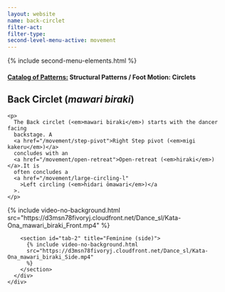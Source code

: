 ```yaml
---
layout: website
name: back-circlet
filter-act:
filter-type:
second-level-menu-active: movement
---
```


{% include second-menu-elements.html %}

<main class="page-content">
  <div class="text-container">
    <h4>
      <a href="/movement/">Catalog of Patterns:</a> Structural Patterns / Foot
      Motion: Circlets
    </h4>
    <h2>Back Circlet (<em>mawari biraki</em>)</h2>

    <p>
      The Back circlet (<em>mawari biraki</em>) starts with the dancer facing
      backstage. A
      <a href="/movement/step-pivot">Right Step pivot (<em>migi kakeru</em>)</a>
      concludes with an
      <a href="/movement/open-retreat">Open-retreat (<em>hiraki</em>)</a>.It is
      often concludes a
      <a href="/movement/large-circling-l"
        >Left circling (<em>hidari ōmawari</em>)</a
      >.
    </p>
  </div>

  <div class="tabs-container">
    <div class="tabs-container__links">
      <div class="wrapper">
        <div id="tabs"></div>
      </div>
    </div>
    <div class="tabs-container__content">
      <div class="wrapper">
        <section id="tab-1" title="Feminine (front)">
          {% include video-no-background.html
          src="https://d3msn78fivoryj.cloudfront.net/Dance_sl/Kata-Ona_mawari_biraki_Front.mp4"
          %}
        </section>

        <section id="tab-2" title="Feminine (side)">
          {% include video-no-background.html
          src="https://d3msn78fivoryj.cloudfront.net/Dance_sl/Kata-Ona_mawari_biraki_Side.mp4"
          %}
        </section>
      </div>
    </div>
  </div>
</main>
